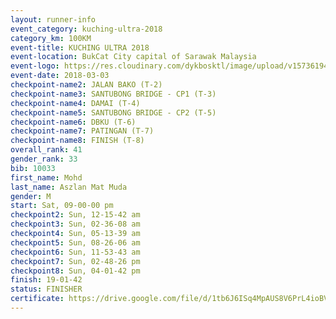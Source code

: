 ```yaml
--- 
layout: runner-info 
event_category: kuching-ultra-2018 
category_km: 100KM 
event-title: KUCHING ULTRA 2018 
event-location: BukCat City capital of Sarawak Malaysia 
event-logo: https://res.cloudinary.com/dykbosktl/image/upload/v1573619473/Logo/kuching-ultra-2018-logo_tlpvm5.png 
event-date: 2018-03-03 
checkpoint-name2: JALAN BAKO (T-2) 
checkpoint-name3: SANTUBONG BRIDGE - CP1 (T-3) 
checkpoint-name4: DAMAI (T-4) 
checkpoint-name5: SANTUBONG BRIDGE - CP2 (T-5) 
checkpoint-name6: DBKU (T-6) 
checkpoint-name7: PATINGAN (T-7) 
checkpoint-name8: FINISH (T-8) 
overall_rank: 41
gender_rank: 33
bib: 10033
first_name: Mohd
last_name: Aszlan Mat Muda
gender: M
start: Sat, 09-00-00 pm
checkpoint2: Sun, 12-15-42 am
checkpoint3: Sun, 02-36-08 am
checkpoint4: Sun, 05-13-39 am
checkpoint5: Sun, 08-26-06 am
checkpoint6: Sun, 11-53-43 am
checkpoint7: Sun, 02-48-26 pm
checkpoint8: Sun, 04-01-42 pm
finish: 19-01-42
status: FINISHER
certificate: https://drive.google.com/file/d/1tb6J6ISq4MpAUS8V6PrL4ioBVkvs8rzj/view?usp=sharing
--- 
```

